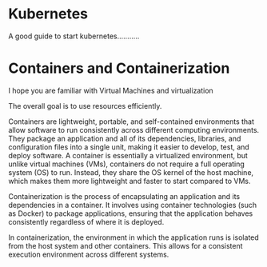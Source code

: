 # Kubernetes
A good guide to start kubernetes...........

# Containers and Containerization
I hope you are familiar with Virtual Machines and virtualization

The overall goal is to use resources efficiently.

Containers are lightweight, portable, and self-contained environments that allow software to run consistently across different computing environments. They package an application and all of its dependencies, libraries, and configuration files into a single unit, making it easier to develop, test, and deploy software.
A container is essentially a virtualized environment, but unlike virtual machines (VMs), containers do not require a full operating system (OS) to run. Instead, they share the OS kernel of the host machine, which makes them more lightweight and faster to start compared to VMs.

Containerization is the process of encapsulating an application and its dependencies in a container. It involves using container technologies (such as Docker) to package applications, ensuring that the application behaves consistently regardless of where it is deployed.

In containerization, the environment in which the application runs is isolated from the host system and other containers. This allows for a consistent execution environment across different systems.
